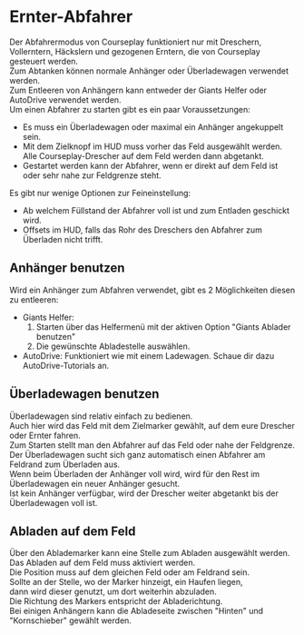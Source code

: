 # Ernter-Abfahrer  
Der Abfahrermodus von Courseplay funktioniert nur mit Dreschern, Vollerntern, Häckslern und gezogenen Erntern, die von Courseplay gesteuert werden.  
Zum Abtanken können normale Anhänger oder Überladewagen verwendet werden.  
Zum Entleeren von Anhängern kann entweder der Giants Helfer oder AutoDrive verwendet werden.  
Um einen Abfahrer zu starten gibt es ein paar Voraussetzungen:  
  
- Es muss ein Überladewagen oder maximal ein Anhänger angekuppelt sein.  
- Mit dem Zielknopf im HUD muss vorher das Feld ausgewählt werden. Alle Courseplay-Drescher auf dem Feld werden dann abgetankt.  
- Gestartet werden kann der Abfahrer, wenn er direkt auf dem Feld ist oder sehr nahe zur Feldgrenze steht.  
  
Es gibt nur wenige Optionen zur Feineinstellung:  
  
- Ab welchem Füllstand der Abfahrer voll ist und zum Entladen geschickt wird.  
- Offsets im HUD, falls das Rohr des Dreschers den Abfahrer zum Überladen nicht trifft.  
  


## Anhänger benutzen

  
Wird ein Anhänger zum Abfahren verwendet, gibt es 2 Möglichkeiten diesen zu entleeren:  
- Giants Helfer:  
  1) Starten über das Helfermenü mit der aktiven Option "Giants Ablader benutzen"  
  2) Die gewünschte Abladestelle auswählen.  
- AutoDrive: Funktioniert wie mit einem Ladewagen. Schaue dir dazu AutoDrive-Tutorials an.  


## Überladewagen benutzen

  
Überladewagen sind relativ einfach zu bedienen.  
Auch hier wird das Feld mit dem Zielmarker gewählt, auf dem eure Drescher oder Ernter fahren.  
Zum Starten stellt man den Abfahrer auf das Feld oder nahe der Feldgrenze.  
Der Überladewagen sucht sich ganz automatisch einen Abfahrer am Feldrand zum Überladen aus.  
Wenn beim Überladen der Anhänger voll wird, wird für den Rest im Überladewagen ein neuer Anhänger gesucht.  
Ist kein Anhänger verfügbar, wird der Drescher weiter abgetankt bis der Überladewagen voll ist.  


## Abladen auf dem Feld

  
Über den Ablademarker kann eine Stelle zum Abladen ausgewählt werden.  
Das Abladen auf dem Feld muss aktiviert werden.  
Die Position muss auf dem gleichen Feld oder am Feldrand sein.  
Sollte an der Stelle, wo der Marker hinzeigt, ein Haufen liegen,  
dann wird dieser genutzt, um dort weiterhin abzuladen.  
Die Richtung des Markers entspricht der Abladerichtung.  
Bei einigen Anhängern kann die Abladeseite zwischen "Hinten" und "Kornschieber" gewählt werden.  


